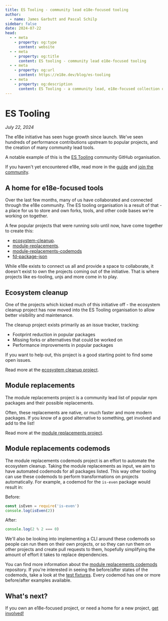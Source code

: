 ```yaml
---
title: ES Tooling - community lead e18e-focused tooling
author:
  - name: James Garbutt and Pascal Schilp
sidebar: false
date: 2024-07-22
head:
  - - meta
    - property: og:type
      content: website
  - - meta
    - property: og:title
      content: ES tooling - community lead e18e-focused tooling
  - - meta
    - property: og:url
      content: https://e18e.dev/blog/es-tooling
  - - meta
    - property: og:description
      content: ES Tooling - a community lead, e18e-focused collection of tools for the ecosystem
---
```


# ES Tooling

_July 22, 2024_

The e18e initiative has seen huge growth since launch. We've seen hundreds of performance contributions upstream to popular projects, and the creation of many community lead tools.

A notable example of this is the [ES Tooling](https://github.com/orgs/es-tooling/repositories) community GitHub organisation.

If you haven't yet encountered e18e, read more in the [guide](https://e18e.dev/guide/#why-e18e) and [join the community](https://chat.e18e.dev/).

## A home for e18e-focused tools

Over the last few months, many of us have collaborated and connected through the e18e community. The ES tooling organisation is a result of that - a place for us to store and own forks, tools, and other code bases we're working on together.

A few popular projects that were running solo until now, have come together to create this:

- [ecosystem-cleanup](https://github.com/43081j/ecosystem-cleanup).
- [module-replacements](https://github.com/es-tooling/module-replacements).
- [module-replacements-codemods](https://github.com/thepassle/module-replacements-codemods)
- [fd-package-json](https://github.com/es-tooling/fd-package-json)

While e18e exists to connect us all and provide a space to collaborate, it doesn't exist to own the projects coming out of the initiative. That is where projects like es-tooling, unjs and more come in to play.

## Ecosystem cleanup

One of the projects which kicked much of this initiative off - the ecosystem cleanup project has now moved into the ES Tooling organisation to allow better visibility and maintenance.

The cleanup project exists primarily as an issue tracker, tracking:

- Footprint reduction in popular packages
- Missing forks or alternatives that could be worked on
- Performance improvements in popular packages

If you want to help out, this project is a good starting point to find some open issues.

Read more at the [ecosystem cleanup project](https://github.com/es-tooling/ecosystem-cleanup).

## Module replacements

The module replacements project is a community lead list of popular npm packages and their possible replacements.

Often, these replacements are native, or much faster and more modern packages. If you know of a good alternative to something, get involved and add to the list!

Read more at the [module replacements project](https://github.com/es-tooling/module-replacements).

## Module replacements codemods

The module replacements codemods project is an effort to automate the ecosystem cleanup. Taking the module replacements as input, we aim to have automated codemods for all packages listed. This way other tooling can use these codemods to perform transformations on projects automatically. For example, a codemod for the `is-even` package would result in:

Before:
```js
const isEven = require('is-even')
console.log(isEven(2))
```

After:
```js
console.log(2 % 2 === 0)
```

We'll also be looking into implementing a CLI around these codemods so people can run them on their own projects, or so they can run them on other projects and create pull requests to them, hopefully simplifying the amount of effort it takes to replace dependencies.

You can find more information about the [module replacements codemods](https://github.com/es-tooling/module-replacements-codemods) repository. If you're interested in seeing the before/after states of the codemods, take a look at the [test fixtures](https://github.com/es-tooling/module-replacements-codemods/tree/main/test/fixtures). Every codemod has one or more before/after examples available.

## What's next?

If you own an e18e-focused project, or need a home for a new project, [get involved!](https://chat.e18e.dev/)
